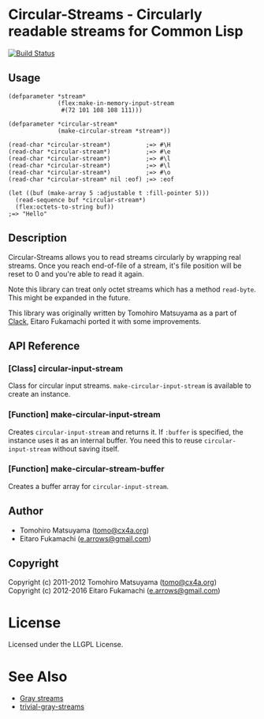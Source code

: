 # Circular-Streams - Circularly readable streams for Common Lisp

[![Build Status](https://travis-ci.org/fukamachi/circular-streams.svg?branch=master)](https://travis-ci.org/fukamachi/circular-streams)

## Usage

    (defparameter *stream*
                  (flex:make-in-memory-input-stream
                   #(72 101 108 108 111)))
    
    (defparameter *circular-stream*
                  (make-circular-stream *stream*))
    
    (read-char *circular-stream*)          ;=> #\H
    (read-char *circular-stream*)          ;=> #\e
    (read-char *circular-stream*)          ;=> #\l
    (read-char *circular-stream*)          ;=> #\l
    (read-char *circular-stream*)          ;=> #\o
    (read-char *circular-stream* nil :eof) ;=> :eof
    
    (let ((buf (make-array 5 :adjustable t :fill-pointer 5)))
      (read-sequence buf *circular-stream*)
      (flex:octets-to-string buf))
    ;=> "Hello"

## Description

Circular-Streams allows you to read streams circularly by wrapping real streams. Once you reach end-of-file of a stream, it's file position will be reset to 0 and you're able to read it again.

Note this library can treat only octet streams which has a method `read-byte`. This might be expanded in the future.

This library was originally written by Tomohiro Matsuyama as a part of [Clack](http://clacklisp.org), Eitaro Fukamachi ported it with some improvements.

## API Reference

### [Class] circular-input-stream

Class for circular input streams. `make-circular-input-stream` is available to create an instance.

### [Function] make-circular-input-stream

Creates `circular-input-stream` and returns it. If `:buffer` is specified, the instance uses it as an internal buffer. You need this to reuse `circular-input-stream` without saving itself.

### [Function] make-circular-stream-buffer

Creates a buffer array for `circular-input-stream`.

## Author

* Tomohiro Matsuyama (tomo@cx4a.org)
* Eitaro Fukamachi (e.arrows@gmail.com)

## Copyright

Copyright (c) 2011-2012 Tomohiro Matsuyama (tomo@cx4a.org)  
Copyright (c) 2012-2016 Eitaro Fukamachi (e.arrows@gmail.com)

# License

Licensed under the LLGPL License.

# See Also

* [Gray streams](http://www.cliki.net/Gray%20streams)
* [trivial-gray-streams](http://www.cliki.net/trivial-gray-streams)
